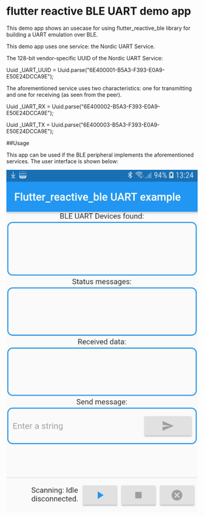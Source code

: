 # flutter reactive BLE UART demo app

This demo app shows an usecase for using flutter_reactive_ble library for building a UART emulation over BLE.

This demo app uses one service: the Nordic UART Service. 

The 128-bit vendor-specific UUID of the Nordic UART Service:

Uuid _UART_UUID = Uuid.parse("6E400001-B5A3-F393-E0A9-E50E24DCCA9E");

The aforementioned service uses two characteristics: one for transmitting and one for receiving (as seen from the peer).

Uuid _UART_RX   = Uuid.parse("6E400002-B5A3-F393-E0A9-E50E24DCCA9E");

Uuid _UART_TX   = Uuid.parse("6E400003-B5A3-F393-E0A9-E50E24DCCA9E");

##Usage

This app can be used if the BLE peripheral implements the aforementioned services. The user interface is shown below:

![alt text](./screenshot.png "User interface")








